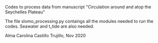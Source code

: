Codes to process data from manuscript
"Circulation around and atop the Seychelles Plateau"

The file slomo_processing.py contaings all the modules needed to run the codes. Seawater and t_tide are also needed. 


Alma Carolina Castillo Trujillo, Nov 2020
